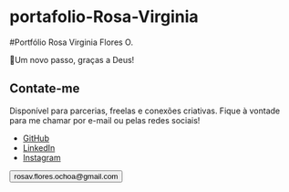 # portafolio-Rosa-Virginia
#Portfólio Rosa Virginia Flores O.

🥳Um novo passo, graças a Deus!

<h2>Contate-me</h2>
    <p>Disponível para parcerias, freelas e conexões criativas.
Fique à vontade para me chamar por e-mail ou pelas redes sociais!
    </p>
    <ul class="menu menu--social">
      <li>
        <a class="menu__link" href="https://github.com/Rosavf" target="_blank">
          <i class="menu__icon bi bi-github"></i>
          <span>GitHub</span>
        </a>
      </li>
      <li>
        <a class="menu__link" href="https://www.linkedin.com/in/rosa-virginia-flores/" target="_blank">
          <i class="menu__icon bi bi-linkedin"></i>
          <span>LinkedIn</span>
        </a>
      </li>
      <li>
        <a class="menu__link" href="" target="_blank">
          <i class="menu__icon bi bi-instagram"></i>
          <span>Instagram</span>
        </a>
      </li>
    </ul>
    <a href="mailto:rosav.flores.ochoa@gmail.com">
      <button class="btn btn--primary">
        <span class="email">rosav.flores.ochoa@gmail.com</span>
      </button>  
    </a>